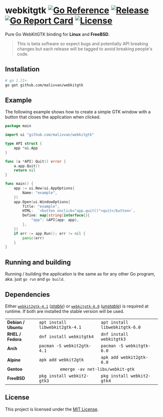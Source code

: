 # webkitgtk [![Go Reference](https://pkg.go.dev/badge/github.com/malivvan/webkitgtk.svg)](https://pkg.go.dev/github.com/malivvan/webkit2gtk) [![Release](https://img.shields.io/github/release/malivvan/webkitgtk.svg)](https://github.com/malivvan/webkitgtk/releases/latest) [![Go Report Card](https://goreportcard.com/badge/github.com/malivvan/webkit2gtk)](https://goreportcard.com/report/github.com/malivvan/webkit2gtk) [![License](https://img.shields.io/badge/license-MIT-blue.svg)](LICENSE)
Pure Go WebKitGTK binding for **Linux** and **FreeBSD**.

> This is beta software so expect bugs and potentially API breaking changes
> but each release will be tagged to avoid breaking people's code.

## Installation

```sh
# go 1.21+
go get github.com/malivvan/webkitgtk
```

## Example
The following example shows how to create a simple GTK window with a button that closes the application when clicked.
```go
package main

import ui "github.com/malivvan/webkitgtk"

type API struct {
	app *ui.App
}

func (a *API) Quit() error {
	a.app.Quit()
	return nil
}

func main() {
	app := ui.New(ui.AppOptions{
		Name: "example",
	})
	app.Open(ui.WindowOptions{
		Title: "example",
		HTML:  `<button onclick="app.quit()">quit</button>`,
		Define: map[string]interface{}{
			"app": &API{app: app},
		},
	})
	if err := app.Run(); err != nil {
		panic(err)
	}
}
```
## Running and building

Running / building the application is the same as for any other Go program, aka. just `go run` and `go build`.

## Dependencies
Either
[`webkit2gtk-4.1`](https://pkgs.org/search/?q=webkit2gtk-4.1&on=name)
([*stable*](https://webkitgtk.org/reference/webkit2gtk/stable/)) or
[`webkitgtk-6.0`](https://pkgs.org/search/?q=webkitgtk-6.0&on=name)
([*unstable*](https://webkitgtk.org/reference/webkitgtk/unstable/index.html))
is required at runtime. If both are installed the stable version will be used.

<table>
  <tr>
    <td style="font-size: 14px;font-weight: bold;">Debian / Ubuntu</td>
    <td><code>apt install libwebkit2gtk-4.1</code></td>
    <td><code>apt install libwebkitgtk-6.0</code></td>
  </tr>
    <tr>
        <td style="font-size: 14px;font-weight: bold;">RHEL / Fedora</td>
        <td><code>dnf install webkitgtk4</code></td>
        <td><code>dnf install webkitgtk3</code></td>
    </tr>
    <tr>
        <td style="font-size: 14px;font-weight: bold;">Arch</td>
        <td><code>pacman -S webkit2gtk-4.1</code></td>
        <td><code>pacman -S webkitgtk-6.0</code></td>
    </tr>
    <tr>
        <td style="font-size: 14px;font-weight: bold;">Alpine</td>
        <td><code>apk add webkit2gtk</code></td>
        <td><code>apk add webkit2gtk-6.0</code></td>
    </tr>
    <tr>
        <td style="font-size: 14px;font-weight: bold;">Gentoo</td>
        <td colspan="2" align="center"><code style="margin:0px;padding:2px">emerge -av net-libs/webkit-gtk</code></td>
    </tr>
    <tr>
        <td style="font-size: 14px;font-weight: bold;">FreeBSD</td>
        <td><code>pkg install webkit2-gtk3</code></td>
        <td><code>pkg install webkit2-gtk4</code></td>
    </tr>
</table>

## License
This project is licensed under the [MIT License](LICENSE).